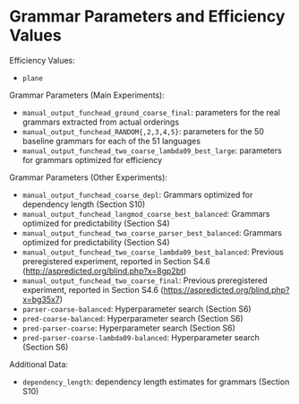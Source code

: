 # Grammar Parameters and Efficiency Values

Efficiency Values:

* `plane`

Grammar Parameters (Main Experiments):

* `manual_output_funchead_ground_coarse_final`: parameters for the real grammars extracted from actual orderings
* `manual_output_funchead_RANDOM{,2,3,4,5}`: parameters for the 50 baseline grammars for each of the 51 languages
* `manual_output_funchead_two_coarse_lambda09_best_large`: parameters for grammars optimized for efficiency

Grammar Parameters (Other Experiments):

* `manual_output_funchead_coarse_depl`: Grammars optimized for dependency length (Section S10)
* `manual_output_funchead_langmod_coarse_best_balanced`: Grammars optimized for predictability (Section S4)
* `manual_output_funchead_two_coarse_parser_best_balanced`: Grammars optimized for predictability (Section S4)
* `manual_output_funchead_two_coarse_lambda09_best_balanced`: Previous preregistered experiment, reported in Section S4.6 (http://aspredicted.org/blind.php?x=8gp2bt)
* `manual_output_funchead_two_coarse_final`: Previous preregistered experiment, reported in Section S4.6 (https://aspredicted.org/blind.php?x=bg35x7)
* `parser-coarse-balanced`: Hyperparameter search (Section S6)
* `pred-coarse-balanced`: Hyperparameter search (Section S6)
* `pred-parser-coarse`: Hyperparameter search (Section S6)
* `pred-parser-coarse-lambda09-balanced`: Hyperparameter search (Section S6)

Additional Data:
* `dependency_length`: dependency length estimates for grammars (Section S10)

